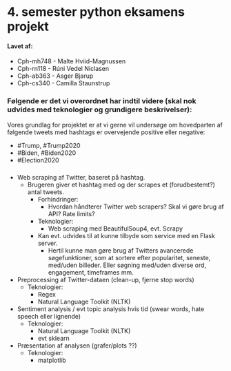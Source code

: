# 4. semester python eksamens projekt
#### Lavet af:
* Cph-mh748 - Malte Hviid-Magnussen 
* Cph-rn118 - Rúni Vedel Niclasen 
* Cph-ab363 - Asger Bjarup 
* Cph-cs340 - Camilla Staunstrup 


### Følgende er det vi overordnet har indtil videre (skal nok udvides med teknologier og grundigere beskrivelser):
Vores grundlag for projektet er at vi gerne vil undersøge om hovedparten af følgende tweets med hashtags er overvejende positive eller negative:
* #Trump, #Trump2020
* #Biden, #Biden2020
* #Election2020  


### 
* Web scraping af Twitter, baseret på hashtag.
  * Brugeren giver et hashtag med og der scrapes et (forudbestemt?) antal tweets.
    * Forhindringer:
      * Hvordan håndterer Twitter web scrapers? Skal vi gøre brug af API? Rate limits?
    * Teknologier:
      * Web scraping med BeautifulSoup4, evt. Scrapy
    * Kan evt. udvides til at kunne tilbyde som service med en Flask server. 
      * Hertil kunne man gøre brug af Twitters avancerede søgefunktioner, som at sortere efter popularitet, seneste, med/uden billeder. Eller søgning med/uden diverse ord, engagement, timeframes mm.
* Preprocessing af Twitter-dataen (clean-up, fjerne stop words)
  * Teknologier:
    * Regex
    * Natural Language Toolkit (NLTK) 
* Sentiment analysis / evt topic analysis hvis tid (swear words, hate speech eller lignende)
  * Teknologier:
    * Natural Language Toolkit (NLTK)
    * evt sklearn
* Præsentation af analysen (grafer/plots ??)
  * Teknologier:
    * matplotlib


